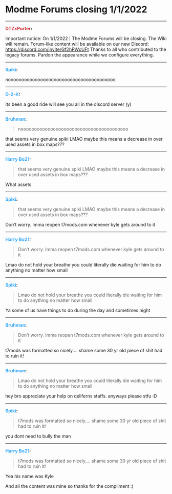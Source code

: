 # Modme Forums closing 1/1/2022


---
<strong><span style="color:#CB2D36;">DTZxPorter</span>:</strong>

Important notice: On 1/1/2022 | The Modme Forums will be closing. The Wiki will remain. Forum-like content will be available on our new Discord: <a href="https://discord.com/invite/Gf2hPWcUFt">https://discord.com/invite/Gf2hPWcUFt</a> Thanks to all who contributed to the legacy forums. Pardon the appearance while we configure everything.

---
<strong><span style="color:#34a7f9;">Spiki</span>:</strong>

noooooooooooooooooooooooooooooooooooooooo

---
<strong><span style="color:#34a7f9;">D-2-K</span>:</strong>

Its been a good ride will see you all in the discord server (y)

---
<strong><span style="color:#34a7f9;">Bruhman</span>:</strong>

<blockquote>noooooooooooooooooooooooooooooooooooooooo
</blockquote>
that seems very genuine spiki LMAO maybe this means a decrease in over used assets in box maps???

---
<strong><span style="color:#34a7f9;">Harry Bo21</span>:</strong>

<blockquote>that seems very genuine spiki LMAO maybe this means a decrease in over used assets in box maps???
</blockquote>
What assets

---
<strong><span style="color:#34a7f9;">Spiki</span>:</strong>

<blockquote>that seems very genuine spiki LMAO maybe this means a decrease in over used assets in box maps???
</blockquote>
Don’t worry. Imma reopen t7mods.com whenever kyle gets around to it

---
<strong><span style="color:#34a7f9;">Harry Bo21</span>:</strong>

<blockquote>Don’t worry. Imma reopen t7mods.com whenever kyle gets around to it
</blockquote>
Lmao do not hold your breathe you could literally die waiting for him to do anything no matter how small

---
<strong><span style="color:#34a7f9;">Spiki</span>:</strong>

<blockquote>Lmao do not hold your breathe you could literally die waiting for him to do anything no matter how small
</blockquote>
Ya some of us have things to do during the day and sometimes night

---
<strong><span style="color:#34a7f9;">Bruhman</span>:</strong>

<blockquote>Don’t worry. Imma reopen t7mods.com whenever kyle gets around to it
</blockquote>
t7mods was formatted so nicely.... shame some 30 yr old piece of shit had to ruin it!

---
<strong><span style="color:#34a7f9;">Bruhman</span>:</strong>

<blockquote>Lmao do not hold your breathe you could literally die waiting for him to do anything no matter how small
</blockquote>
 hey bro appreciate your help on qeliferns staffs. anyways please stfu :D

---
<strong><span style="color:#34a7f9;">Spiki</span>:</strong>

<blockquote>t7mods was formatted so nicely.... shame some 30 yr old piece of shit had to ruin it!
</blockquote>
you dont need to bully the man

---
<strong><span style="color:#34a7f9;">Harry Bo21</span>:</strong>

<blockquote>t7mods was formatted so nicely.... shame some 30 yr old piece of shit had to ruin it!
</blockquote>
Yea his name was Kyle

And all the content was mine so thanks for the compliment :)

